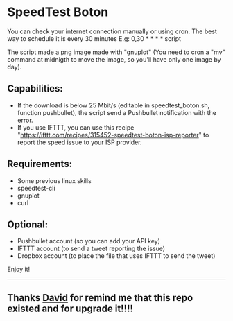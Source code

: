 # SpeedTest Boton

You can check your internet connection manually or using cron.
The best way to schedule it is every 30 minutes
E.g: 0,30 * * * * script

The script made a png image made with "gnuplot" (You need to cron a "mv" command at midnigth to move the image, so you'll have only one image by day).

Capabilities:
------------
* If the download is below 25 Mbit/s (editable in speedtest_boton.sh, function pushbullet), the script send a Pushbullet notification with the error.
* If you use IFTTT, you can use this recipe "https://ifttt.com/recipes/315452-speedtest-boton-isp-reporter" to report the speed issue to your ISP provider.

Requirements:
------------
* Some previous linux skills
* speedtest-cli
* gnuplot
* curl

Optional:
--------
* Pushbullet account (so you can add your API key)
* IFTTT account (to send a tweet reporting the issue)
* Dropbox account (to place the file that uses IFTTT to send the tweet)

Enjoy it!


---

## Thanks [David](https://github.com/dgacias) for remind me that this repo existed and for upgrade it!!!!